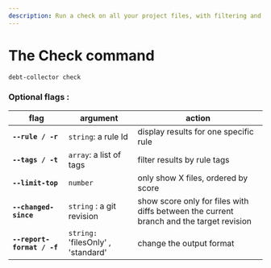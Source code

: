 ```yaml
---
description: Run a check on all your project files, with filtering and reporting options
---
```


# The Check command

```shell
debt-collector check
```

### Optional flags :&#x20;

| flag                       | argument                           | action                                                                                  |
| -------------------------- | ---------------------------------- | --------------------------------------------------------------------------------------- |
| **`--rule / -r`**          | `string`: a rule Id                | display results for one specific rule                                                   |
| **`--tags / -t`**          | `array`: a list of tags            | filter results by rule tags                                                             |
| **`--limit-top`**          | `number`                           | only show X files, ordered by score                                                     |
| **`--changed-since`**      | `string` : a git revision          | show score only for files with diffs between the current branch and the target revision |
| **`--report-format / -f`** | `string:` 'filesOnly' , 'standard' | change the output format                                                                |



